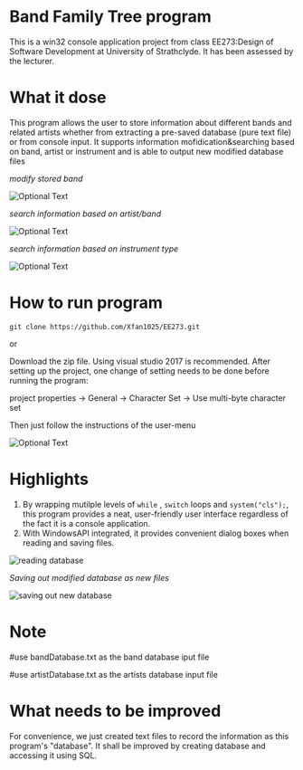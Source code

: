 
# Band Family Tree program

This is a win32 console application project from class EE273:Design of Software Development at University of Strathclyde. It has been assessed by the lecturer.


# What it dose

This program allows the user to store information about different bands and related artists whether from extracting a pre-saved database (pure text file) or from console input. It supports information mofidication&searching based on band, artist or instrument and is able to output new modified database files

*modify stored band*

![Optional Text](../master/images/modify.png)

*search information based on artist/band*

![Optional Text](../master/images/search.png)

*search information based on instrument type*

![Optional Text](../master/images/search_instru.png)

# How to run program

`git clone https://github.com/Xfan1025/EE273.git`

or

Download the zip file. Using visual studio 2017 is recommended. After setting up the project, one change of setting needs to be done before running the program:

project properties -> General -> Character Set -> Use multi-byte character set

Then just follow the instructions of the user-menu

![Optional Text](../master/images/UI.png)


# Highlights

1. By wrapping mutilple levels of `while` , `switch` loops and `system("cls");`, this program provides a neat, user-friendly user interface regardless of the fact it is a console application.
2. With WindowsAPI integrated, it provides convenient dialog boxes when reading and saving files.


![reading database](../master/images/input.png)

*Saving out modified database as new files*

![saving out new database](../master/images/save.png)


# Note

#use bandDatabase.txt as the band database iput file

#use artistDatabase.txt as the artists database input file


# What needs to be improved

For convenience, we just created text files to record the information as this program's "database". It shall be improved by creating database and accessing it using SQL.



